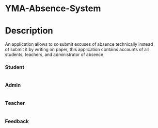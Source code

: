 # YMA-Absence-System

# Description
An application allows to so submit excuses of absence technically instead of submit it by writing on paper, this application contains accounts of all students, teachers, and administrator of absence.

<h3>Student</h3>

<a href="https://user-images.githubusercontent.com/37452782/73779612-06a36d80-479e-11ea-829b-44e3e194d8bc.gif"></a>
#

<h3>Admin</h3>

<a href="https://user-images.githubusercontent.com/37452782/73774300-d0152500-4794-11ea-97b9-9d49b4e26ba1.gif"></a>

#

<h3>Teacher</h3>

<a href="https://user-images.githubusercontent.com/37452782/73774424-018df080-4795-11ea-906d-d28485ad7e32.gif"></a>

#

<h3>Feedback</h3>

<a href="https://user-images.githubusercontent.com/37452782/73774324-d99e8d00-4794-11ea-9452-0e483fcfa102.gif"></a>

#
